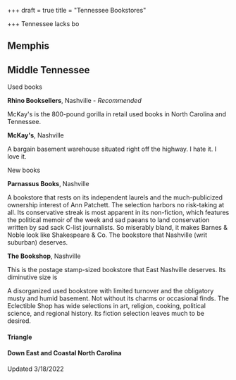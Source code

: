+++
draft = true
title = "Tennessee Bookstores"

+++
Tennessee lacks bo

## Memphis


## Middle Tennessee

Used books

**Rhino Booksellers**, Nashville - _Recommended_

McKay's is the 800-pound gorilla in retail used books in North Carolina and Tennessee.

**McKay's**, Nashville

A bargain basement warehouse situated right off the highway. I hate it. I love it. 

New books

**Parnassus Books**, Nashville

A bookstore that rests on its independent laurels and the much-publicized ownership interest of Ann Patchett. The selection harbors no risk-taking at all. Its conservative streak is most apparent in its non-fiction, which features the political memoir of the week and sad paeans to land conservation written by sad sack C-list journalists. So miserably bland, it makes Barnes & Noble look like Shakespeare & Co. The bookstore that Nashville (writ suburban) deserves.

**The Bookshop**, Nashville

This is the postage stamp-sized bookstore that East Nashville deserves. Its diminutive size is 

A disorganized used bookstore with limited turnover and the obligatory musty and humid basement. Not without its charms or occasional finds. The Eclectible Shop has wide selections in art, religion, cooking, political science, and regional history. Its fiction selection leaves much to be desired.

#### Triangle

#### Down East and Coastal North Carolina

Updated 3/18/2022